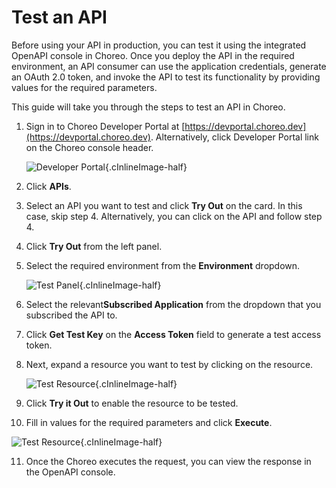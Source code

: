 # Test an API
 
Before using your API in production, you can test it using the integrated OpenAPI console in Choreo. Once you deploy the API in the required environment, an API consumer can use the application credentials, generate an OAuth 2.0 token, and invoke the API to test its functionality by providing values for the required parameters.

This guide will take you through the steps to test an API in Choreo. 

1. Sign in to Choreo Developer Portal at [https://devportal.choreo.dev](https://devportal.choreo.dev). Alternatively, click  Developer Portal link on the Choreo console header. 

    ![Developer Portal](../assets/img/developer-portal/manage-applications/developer-portal.png){.cInlineImage-half}

2. Click **APIs**.
3. Select an API you want to test and click **Try Out** on the card. In this case, skip step 4. Alternatively, you can click on the API and follow step 4.
4. Click **Try Out** from the left panel.
5. Select the required environment from the **Environment** dropdown.

    ![Test Panel](../assets/img/developer-portal/test-api/test-panel.png){.cInlineImage-half}

6. Select the relevant**Subscribed Application** from the dropdown that you subscribed the API to. 
7. Click **Get Test Key** on the **Access Token** field to generate a test access token. 
8. Next, expand a resource you want to test by clicking on the resource.

    ![Test Resource](../assets/img/developer-portal/test-api/test-resource.png){.cInlineImage-half}

9. Click **Try it Out** to enable the resource to be tested.  
10. Fill in values for the required parameters and click **Execute**.

   ![Test Resource](../assets/img/developer-portal/test-api/test-enabled-resource.png){.cInlineImage-half}

11. Once the Choreo executes the request, you can view the response in the OpenAPI console.  

